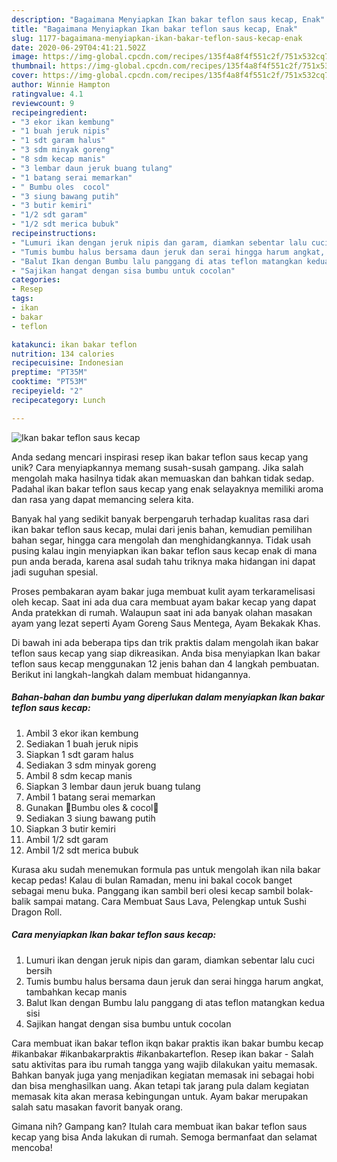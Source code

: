 ```yaml
---
description: "Bagaimana Menyiapkan Ikan bakar teflon saus kecap, Enak"
title: "Bagaimana Menyiapkan Ikan bakar teflon saus kecap, Enak"
slug: 1177-bagaimana-menyiapkan-ikan-bakar-teflon-saus-kecap-enak
date: 2020-06-29T04:41:21.502Z
image: https://img-global.cpcdn.com/recipes/135f4a8f4f551c2f/751x532cq70/ikan-bakar-teflon-saus-kecap-foto-resep-utama.jpg
thumbnail: https://img-global.cpcdn.com/recipes/135f4a8f4f551c2f/751x532cq70/ikan-bakar-teflon-saus-kecap-foto-resep-utama.jpg
cover: https://img-global.cpcdn.com/recipes/135f4a8f4f551c2f/751x532cq70/ikan-bakar-teflon-saus-kecap-foto-resep-utama.jpg
author: Winnie Hampton
ratingvalue: 4.1
reviewcount: 9
recipeingredient:
- "3 ekor ikan kembung"
- "1 buah jeruk nipis"
- "1 sdt garam halus"
- "3 sdm minyak goreng"
- "8 sdm kecap manis"
- "3 lembar daun jeruk buang tulang"
- "1 batang serai memarkan"
- " Bumbu oles  cocol"
- "3 siung bawang putih"
- "3 butir kemiri"
- "1/2 sdt garam"
- "1/2 sdt merica bubuk"
recipeinstructions:
- "Lumuri ikan dengan jeruk nipis dan garam, diamkan sebentar lalu cuci bersih"
- "Tumis bumbu halus bersama daun jeruk dan serai hingga harum angkat, tambahkan kecap manis"
- "Balut Ikan dengan Bumbu lalu panggang di atas teflon matangkan kedua sisi"
- "Sajikan hangat dengan sisa bumbu untuk cocolan"
categories:
- Resep
tags:
- ikan
- bakar
- teflon

katakunci: ikan bakar teflon 
nutrition: 134 calories
recipecuisine: Indonesian
preptime: "PT35M"
cooktime: "PT53M"
recipeyield: "2"
recipecategory: Lunch

---
```



![Ikan bakar teflon saus kecap](https://img-global.cpcdn.com/recipes/135f4a8f4f551c2f/751x532cq70/ikan-bakar-teflon-saus-kecap-foto-resep-utama.jpg)

Anda sedang mencari inspirasi resep ikan bakar teflon saus kecap yang unik? Cara menyiapkannya memang susah-susah gampang. Jika salah mengolah maka hasilnya tidak akan memuaskan dan bahkan tidak sedap. Padahal ikan bakar teflon saus kecap yang enak selayaknya memiliki aroma dan rasa yang dapat memancing selera kita.

Banyak hal yang sedikit banyak berpengaruh terhadap kualitas rasa dari ikan bakar teflon saus kecap, mulai dari jenis bahan, kemudian pemilihan bahan segar, hingga cara mengolah dan menghidangkannya. Tidak usah pusing kalau ingin menyiapkan ikan bakar teflon saus kecap enak di mana pun anda berada, karena asal sudah tahu triknya maka hidangan ini dapat jadi suguhan spesial.

Proses pembakaran ayam bakar juga membuat kulit ayam terkaramelisasi oleh kecap. Saat ini ada dua cara membuat ayam bakar kecap yang dapat Anda pratekkan di rumah. Walaupun saat ini ada banyak olahan masakan ayam yang lezat seperti Ayam Goreng Saus Mentega, Ayam Bekakak Khas.


Di bawah ini ada beberapa tips dan trik praktis dalam mengolah ikan bakar teflon saus kecap yang siap dikreasikan. Anda bisa menyiapkan Ikan bakar teflon saus kecap menggunakan 12 jenis bahan dan 4 langkah pembuatan. Berikut ini langkah-langkah dalam membuat hidangannya.

<!--inarticleads1-->

##### Bahan-bahan dan bumbu yang diperlukan dalam menyiapkan Ikan bakar teflon saus kecap:

1. Ambil 3 ekor ikan kembung
1. Sediakan 1 buah jeruk nipis
1. Siapkan 1 sdt garam halus
1. Sediakan 3 sdm minyak goreng
1. Ambil 8 sdm kecap manis
1. Siapkan 3 lembar daun jeruk buang tulang
1. Ambil 1 batang serai memarkan
1. Gunakan  🌹Bumbu oles &amp; cocol🌹
1. Sediakan 3 siung bawang putih
1. Siapkan 3 butir kemiri
1. Ambil 1/2 sdt garam
1. Ambil 1/2 sdt merica bubuk


Kurasa aku sudah menemukan formula pas untuk mengolah ikan nila bakar kecap pedas! Kalau di bulan Ramadan, menu ini bakal cocok banget sebagai menu buka. Panggang ikan sambil beri olesi kecap sambil bolak-balik sampai matang. Cara Membuat Saus Lava, Pelengkap untuk Sushi Dragon Roll. 

<!--inarticleads2-->

##### Cara menyiapkan Ikan bakar teflon saus kecap:

1. Lumuri ikan dengan jeruk nipis dan garam, diamkan sebentar lalu cuci bersih
1. Tumis bumbu halus bersama daun jeruk dan serai hingga harum angkat, tambahkan kecap manis
1. Balut Ikan dengan Bumbu lalu panggang di atas teflon matangkan kedua sisi
1. Sajikan hangat dengan sisa bumbu untuk cocolan


Cara membuat ikan bakar teflon ikqn bakar praktis ikan bakar bumbu kecap #ikanbakar #ikanbakarpraktis #ikanbakarteflon. Resep ikan bakar - Salah satu aktivitas para ibu rumah tangga yang wajib dilakukan yaitu memasak. Bahkan banyak juga yang menjadikan kegiatan memasak ini sebagai hobi dan bisa menghasilkan uang. Akan tetapi tak jarang pula dalam kegiatan memasak kita akan merasa kebingungan untuk. Ayam bakar merupakan salah satu masakan favorit banyak orang. 

Gimana nih? Gampang kan? Itulah cara membuat ikan bakar teflon saus kecap yang bisa Anda lakukan di rumah. Semoga bermanfaat dan selamat mencoba!
